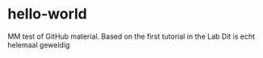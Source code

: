 # hello-world
MM test of GitHub material. Based on the first tutorial in the Lab
Dit is echt helemaal geweldig

